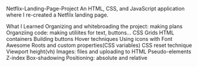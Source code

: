 Netflix-Landing-Page-Project
An HTML, CSS, and JavaScript application where I re-created a Netfilx landing page. 

What I Learned
Organizing and whitebroading the project: making plans
Organziing code: making utiliites for text, buttons...
CSS Grids
HTML containers
Building buttons
Hover techniques
Using icons with Font Awesome
Roots and custom properties(CSS variables)
CSS reset technique
Viewport height(vh)
Images: files and uploading to HTML
Pseudo-elements
Z-index
Box-shadowing
Positioning: absolute and relative 

